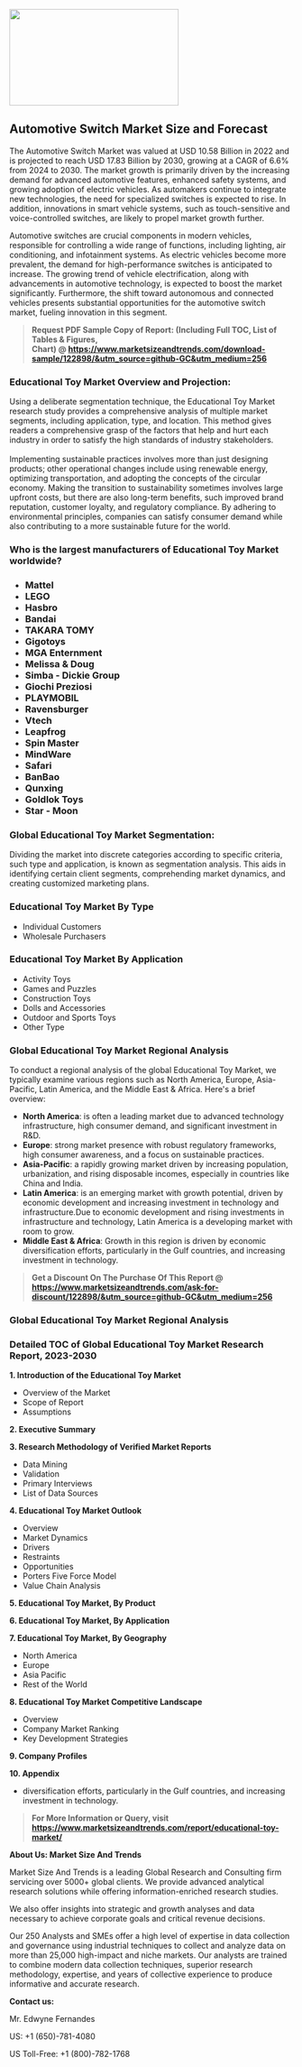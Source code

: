 <p><img class="alignnone size-medium wp-image-20088" src="https://ffe5etoiles.com/wp-content/uploads/2024/12/MST1-300x171.png" alt="" width="300" height="171" /></p><h2>Automotive Switch Market Size and Forecast</h2><p>The Automotive Switch Market was valued at USD 10.58 Billion in 2022 and is projected to reach USD 17.83 Billion by 2030, growing at a CAGR of 6.6% from 2024 to 2030. The market growth is primarily driven by the increasing demand for advanced automotive features, enhanced safety systems, and growing adoption of electric vehicles. As automakers continue to integrate new technologies, the need for specialized switches is expected to rise. In addition, innovations in smart vehicle systems, such as touch-sensitive and voice-controlled switches, are likely to propel market growth further.</p><p>Automotive switches are crucial components in modern vehicles, responsible for controlling a wide range of functions, including lighting, air conditioning, and infotainment systems. As electric vehicles become more prevalent, the demand for high-performance switches is anticipated to increase. The growing trend of vehicle electrification, along with advancements in automotive technology, is expected to boost the market significantly. Furthermore, the shift toward autonomous and connected vehicles presents substantial opportunities for the automotive switch market, fueling innovation in this segment.</p></p><blockquote id="" class=""><strong>Request PDF Sample Copy of Report: (Including Full TOC, List of Tables &amp; Figures, Chart)&nbsp;@&nbsp;<strong><a href="https://www.marketsizeandtrends.com/download-sample/122898/&utm_source=github-GC&utm_medium=256" target="_blank">https://www.marketsizeandtrends.com/download-sample/122898/&utm_source=github-GC&utm_medium=256</a></strong></strong></blockquote><h3 id="" class="">Educational Toy Market&nbsp;Overview and Projection:</h3><p id="" class="">Using a deliberate segmentation technique, the Educational Toy Market research study provides a comprehensive analysis of multiple market segments, including application, type, and location. This method gives readers a comprehensive grasp of the factors that help and hurt each industry in order to satisfy the high standards of industry stakeholders. <br /> <br />Implementing sustainable practices involves more than just designing products; other operational changes include using renewable energy, optimizing transportation, and adopting the concepts of the circular economy. Making the transition to sustainability sometimes involves large upfront costs, but there are also long-term benefits, such improved brand reputation, customer loyalty, and regulatory compliance. By adhering to environmental principles, companies can satisfy consumer demand while also contributing to a more sustainable future for the world.</p><h3 id="" class="">Who is the largest manufacturers of&nbsp;Educational Toy Market worldwide?</h3><h3 class=""><p><ul><li>Mattel </li><li> LEGO </li><li> Hasbro </li><li> Bandai </li><li> TAKARA TOMY </li><li> Gigotoys </li><li> MGA Enternment </li><li> Melissa & Doug </li><li> Simba - Dickie Group </li><li> Giochi Preziosi </li><li> PLAYMOBIL </li><li> Ravensburger </li><li> Vtech </li><li> Leapfrog </li><li> Spin Master </li><li> MindWare </li><li> Safari </li><li> BanBao </li><li> Qunxing </li><li> Goldlok Toys </li><li> Star - Moon</li></ul></p></h3><h3 id="" class="">Global&nbsp;Educational Toy Market Segmentation:</h3><p id="" class="">Dividing the market into discrete categories according to specific criteria, such type and application, is known as segmentation analysis. This aids in identifying certain client segments, comprehending market dynamics, and creating customized marketing plans.</p><h3 id="" class="">Educational Toy Market&nbsp;By Type</h3><p><p><ul><li>Individual Customers </li><li> Wholesale Purchasers</p></li></ul></p></p><h3 id="" class="">Educational Toy Market&nbsp;By Application</h3><p class=""><p><ul><li>Activity Toys </li><li> Games and Puzzles </li><li> Construction Toys </li><li> Dolls and Accessories </li><li> Outdoor and Sports Toys </li><li> Other Type</li></ul></p></p><h3 id="" class="">Global Educational Toy Market Regional Analysis</h3><p id="" class="">To conduct a regional analysis of the global Educational Toy Market, we typically examine various regions such as North America, Europe, Asia-Pacific, Latin America, and the Middle East &amp; Africa. Here's a brief overview:</p><ul><li><strong>North America</strong>: is often a leading market due to advanced technology infrastructure, high consumer demand, and significant investment in R&amp;D.</li><li><strong>Europe</strong>: strong market presence with robust regulatory frameworks, high consumer awareness, and a focus on sustainable practices.</li><li><strong>Asia-Pacific</strong>: a rapidly growing market driven by increasing population, urbanization, and rising disposable incomes, especially in countries like China and India.</li><li><strong>Latin America</strong>: is an emerging market with growth potential, driven by economic development and increasing investment in technology and infrastructure.Due to economic development and rising investments in infrastructure and technology, Latin America is a developing market with room to grow.</li><li><strong>Middle East &amp; Africa</strong>: Growth in this region is driven by economic diversification efforts, particularly in the Gulf countries, and increasing investment in technology.</li></ul><blockquote id="" class=""><strong>Get a Discount On The Purchase Of This Report @ <strong><a href="https://www.marketsizeandtrends.com/ask-for-discount/122898/&utm_source=github-GC&utm_medium=256" target="_blank">https://www.marketsizeandtrends.com/ask-for-discount/122898/&utm_source=github-GC&utm_medium=256</a></strong></strong></blockquote><h3 id="" class="">Global Educational Toy Market Regional Analysis</h3><h3 id="" class="">Detailed TOC of Global Educational Toy Market Research Report, 2023-2030</h3><p id="" class=""><strong>1. Introduction of the Educational Toy Market</strong></p><ul><li>Overview of the Market</li><li>Scope of Report</li><li>Assumptions</li></ul><p id="" class=""><strong>2. Executive Summary</strong></p><p id="" class=""><strong>3. Research Methodology of Verified Market Reports</strong></p><ul><li>Data Mining</li><li>Validation</li><li>Primary Interviews</li><li>List of Data Sources</li></ul><p id="" class=""><strong>4. Educational Toy Market Outlook</strong></p><ul><li>Overview</li><li>Market Dynamics</li><li>Drivers</li><li>Restraints</li><li>Opportunities</li><li>Porters Five Force Model</li><li>Value Chain Analysis</li></ul><p id="" class=""><strong>5. Educational Toy Market, By Product</strong></p><p id="" class=""><strong>6. Educational Toy Market, By Application</strong></p><p id="" class=""><strong>7. Educational Toy Market, By Geography</strong></p><ul><li>North America</li><li>Europe</li><li>Asia Pacific</li><li>Rest of the World</li></ul><p id="" class=""><strong>8. Educational Toy Market Competitive Landscape</strong></p><ul><li>Overview</li><li>Company Market Ranking</li><li>Key Development Strategies</li></ul><p id="" class=""><strong>9. Company Profiles</strong></p><p id="" class=""><strong>10. Appendix</strong></p><ul><li>diversification efforts, particularly in the Gulf countries, and increasing investment in technology.</li></ul><blockquote id="" class=""><strong>For More Information or Query, visit <strong><strong><a href="https://www.marketsizeandtrends.com/report/educational-toy-market/" target="_blank">https://www.marketsizeandtrends.com/report/educational-toy-market/</a></strong></strong></strong></blockquote><p id="" class=""><strong>About Us: Market Size And Trends</strong></p><p id="" class="">Market Size And Trends is a leading Global Research and Consulting firm servicing over 5000+ global clients. We provide advanced analytical research solutions while offering information-enriched research studies.</p><p id="" class="">We also offer insights into strategic and growth analyses and data necessary to achieve corporate goals and critical revenue decisions.</p><p id="" class="">Our 250 Analysts and SMEs offer a high level of expertise in data collection and governance using industrial techniques to collect and analyze data on more than 25,000 high-impact and niche markets. Our analysts are trained to combine modern data collection techniques, superior research methodology, expertise, and years of collective experience to produce informative and accurate research.</p><p id="" class=""><strong>Contact us:</strong></p><p id="" class="">Mr. Edwyne Fernandes</p><p id="" class="">US: +1 (650)-781-4080</p><p id="" class="">US Toll-Free: +1 (800)-782-1768</p>
